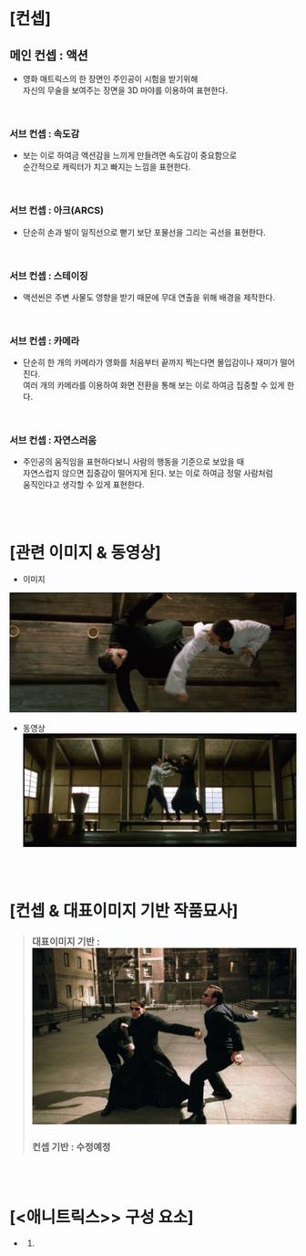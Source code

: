 # [컨셉]

## 메인 컨셉 : 액션

* 영화 매트릭스의 한 장면인 주인공이 시험을 받기위해  
자신의 무술을 보여주는 장면을 3D 마야를 이용하여 표현한다.

<br>

### 서브 컨셉 : 속도감
 - 보는 이로 하여금 액션감을 느끼게 만들려면 속도감이 중요함으로  
 순간적으로 캐릭터가 치고 빠지는 느낌을 표현한다.

<br>

### 서브 컨셉 : 아크(ARCS)
* 단순히 손과 발이 일직선으로 뻗기 보단 포물선을 그리는 곡선을 표현한다.

<br>

### 서브 컨셉 : 스테이징
- 액션씬은 주변 사물도 영향을 받기 때문에 무대 연출을 위해 배경을 제작한다.

<br>

### 서브 컨셉 : 카메라
* 단순히 한 개의 카메라가 영화를 처음부터 끝까지 찍는다면 몰입감이나 재미가 떨어진다.  
여러 개의 카메라를 이용하여 화면 전환을 통해 보는 이로 하여금 집중할 수 있게 한다.

<br>

### 서브 컨셉 : 자연스러움
- 주인공의 움직임을 표현하다보니 사람의 행동을 기준으로 보았을 때  
자연스럽지 않으면 집중감이 떨어지게 된다. 보는 이로 하여금 정말 사람처럼  
움직인다고 생각할 수 있게 표현한다.


<br><br>
# [관련 이미지 & 동영상]
- 이미지  
<img src="./img/1.PNG">

- 동영상
[![액션장면-38초부터](./img/3.PNG)](https://www.youtube.com/watch?v=eeP9X-Gy9Vk)


<br><br>
# [컨셉 & 대표이미지 기반 작품묘사]
> ### 대표이미지 기반 : <img src="./img/대표이미지.jpg">
> ### 컨셉 기반 : 수정예정

<br><br>
# [<애니트릭스>> 구성 요소]

- 1.  
